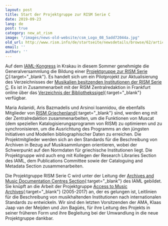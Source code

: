 ```yaml
---
layout: post
title: Start der Projektgruppe zur RISM Serie C
date: 2019-09-23
lang: de
post: true
category: new_at_rism
image: "/images/news-old-website/csm_Logo_08_5add72044a.jpg"
old_url: http://www.rism.info/de/startseite/newsdetails/browse/62/article/64/launch-of-project-group-on-rism-series-c.html
email: ''
author: ''
---
```


Auf dem [IAML-Kongress](/de/publikationen/iaml-konferenzen/2019.html) in Krakau in diesem Sommer genehmigte die Generalversammlung die Bildung einer [Projektgruppe zur RISM Serie C](https://www.iaml.info/project-group-rism-series-c){:target="_blank"}. Es handelt sich um ein Pilotprojekt zur Aktualisierung des Verzeichnisses der [Musikalien besitzenden Institutionen der RISM Serie C](/de/publikationen.html#c2620). Es ist in Zusammenarbeit mit der RISM Zentralredaktion in Frankfurt online über das [Verzeichnis der Bibliothekssigel](http://rism.info/?id=608){:target="_blank"} verfügbar.

Maria Aslanidi, Aris Bazmadelis und Arsinoi Ioannidou, die ebenfalls Mitglieder von [RISM Griechenland](/new_at_rism/2018/04/03/byzantine-music-archives-join-muscat.html){:target="_blank"} sind, werden eng mit der Zentralredaktion zusammenarbeiten, um die Funktionen von Muscat (dem speziellen Katalogisierungsprogramm von RISM) zu optimieren und zu synchronisieren, um die Ausrichtung des Programms an den jüngsten Initiativen und Modellen bibliographischer Daten zu erreichen. Die Projektmitglieder werden sich an den Standards für die Beschreibung von Archiven in Bezug auf Musiksammlungen orientieren, wobei der Schwerpunkt auf den Normdaten für griechische Institutionen liegt. Die Projektgruppe wird auch eng mit Kollegen der Research Libraries Section des IAML, dem Publications Committee sowie der Cataloguing and Metadata Section zusammenarbeiten.

Die Projektgruppe RISM Serie C wird unter der Leitung der [Archives and Music Documentation Centres Section](https://www.iaml.info/archives-and-music-documentation-centres){:target="_blank"} des IAML gebildet. Sie knüpft an die Arbeit der Projektgruppe [Access to Music Archives](https://www.iaml.info/project-group-access-music-archives){:target="_blank"} (2005-2017) an, der es gelungen ist, Leitlinien für die Beschreibung von musikhaltenden Institutionen nach internationalen Standards zu entwickeln. Wir sind den letzten Vorsitzenden der AMA, Klaas Jaap van der Meijden und Jon Bagüés, für ihre Leitung des Projekts in seiner früheren Form und ihre Begleitung bei der Umwandlung in die neue Projektgruppe dankbar.


